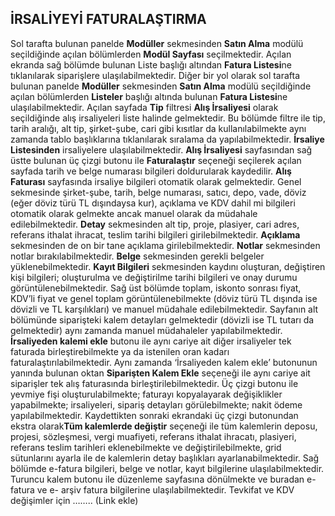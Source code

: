 ## İRSALİYEYİ FATURALAŞTIRMA 
Sol tarafta bulunan panelde **Modüller** sekmesinden **Satın Alma** modülü seçildiğinde açılan bölümlerden **Modül Sayfası** seçilmektedir. Açılan ekranda sağ bölümde bulunan Liste başlığı altından **Fatura Listesi**ne tıklanılarak siparişlere ulaşılabilmektedir. Diğer bir yol olarak sol tarafta bulunan panelde **Modüller** sekmesinden **Satın Alma** modülü seçildiğinde açılan bölümlerden **Listeler** başlığı altında bulunan **Fatura Listesi**ne ulaşılabilmektedir. Açılan sayfada **Tip** filtresi **Alış İrsaliyesi** olarak seçildiğinde alış irsaliyeleri liste halinde gelmektedir. Bu bölümde filtre ile tip, tarih aralığı, alt tip, şirket-şube, cari gibi kısıtlar da kullanılabilmekte aynı zamanda tablo başlıklarına tıklanılarak sıralama da yapılabilmektedir. **İrsaliye Listesinden** irsaliyelere ulaşılabilmektedir. **Alış İrsaliyesi** sayfasından sağ üstte bulunan üç çizgi butonu ile **Faturalaştır** seçeneği seçilerek açılan sayfada tarih ve belge numarası bilgileri doldurularak kaydedilir. **Alış Faturası** sayfasında irsaliye bilgileri otomatik olarak gelmektedir. Genel sekmesinde şirket-şube, tarih, belge numarası, satıcı, depo, vade, döviz (eğer döviz türü TL dışındaysa kur), açıklama ve KDV dahil mi bilgileri otomatik olarak gelmekte ancak manuel olarak da müdahale edilebilmektedir. **Detay** sekmesinden alt tip, proje, plasiyer, cari adres, referans ithalat ihracat, teslim tarihi bilgileri girilebilmektedir. **Açıklama** sekmesinden de on bir tane açıklama girilebilmektedir. **Notlar** sekmesinden notlar bırakılabilmektedir. **Belge** sekmesinden gerekli belgeler yüklenebilmektedir. **Kayıt Bilgileri** sekmesinden kaydını oluşturan, değiştiren kişi bilgileri; oluşturulma ve değiştirilme tarihi bilgileri ve onay durumu görüntülenebilmektedir. Sağ üst bölümde toplam, iskonto sonrası fiyat, KDV’li fiyat ve genel toplam görüntülenebilmekte (döviz türü TL dışında ise dövizli ve TL karşılıkları) ve manuel müdahale edilebilmektedir. Sayfanın alt bölümünde siparişteki kalem detayları gelmektedir (dövizli ise TL tutarı da gelmektedir) aynı zamanda manuel müdahaleler yapılabilmektedir. **İrsaliyeden kalemi ekle** butonu ile aynı cariye ait diğer irsaliyeler tek faturada birleştirebilmekte ya da istenilen oran kadarı faturalaştırılabilmektedir. Aynı zamanda ‘İrsaliyeden kalem ekle’ butonunun yanında bulunan oktan **Siparişten Kalem Ekle** seçeneği ile aynı cariye ait siparişler tek alış faturasında birleştirilebilmektedir. Üç çizgi butonu ile yevmiye fişi oluşturulabilmekte; faturayı kopyalayarak değişiklikler yapabilmekte; irsaliyeleri, sipariş detayları görülebilmekte; nakit ödeme yapılabilmektedir. Kaydettikten sonraki ekrandaki üç çizgi butonundan ekstra olarak**Tüm kalemlerde değiştir** seçeneği ile tüm kalemlerin deposu, projesi, sözleşmesi, vergi muafiyeti, referans ithalat ihracatı, plasiyeri, referans teslim tarihleri eklenebilmekte ve değiştirilebilmekte, grid sütunlarını ayarla ile de kalemlerin detay başlıkları ayarlanabilmektedir. Sağ bölümde e-fatura bilgileri, belge ve notlar, kayıt bilgilerine ulaşılabilmektedir. Turuncu kalem butonu ile düzenleme sayfasına dönülmekte ve buradan e-fatura ve e- arşiv fatura bilgilerine ulaşılabilmektedir. Tevkifat ve KDV değişimler için …….. (Link ekle)
